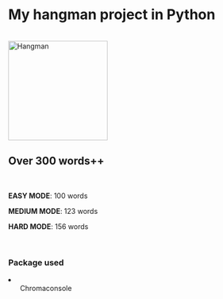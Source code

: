 <h1>My hangman project in Python</h1>
<br>
<img alt="Hangman" src="https://play-lh.googleusercontent.com/3vU01hZIomX95xALi7bH1l2OEHFLZYvYsEx0OIjUS1FIPNrIua56phuSd8Fy4Yg9mMM"width="200" height="200">

<h2>Over 300 words++</h2>
<br>
<p><strong>EASY MODE</strong>: 100 words</p>
<p><strong>MEDIUM MODE</strong>: 123 words</p>
<p><strong>HARD MODE</strong>: 156 words</p>
<br>

<h3>Package used</h2>
<li>
  <ul>Chromaconsole</ul>
</li>
